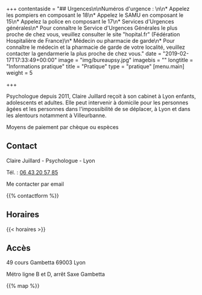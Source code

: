 +++
contentaside = "## Urgences\n\nNuméros d'urgence : \n\n* Appelez les pompiers en composant le 18\n* Appelez le SAMU en composant le 15\n* Appelez la police en composant le 17\n* Services d'Urgences générales\n* Pour connaître le Service d'Urgences Générales le plus proche de chez vous, veuillez consulter le site \"hopital.fr\" (Fédération Hospitalière de France)\n* Médecin ou pharmacie de garde\n* Pour connaître le médecin et la pharmacie de garde de votre localité, veuillez contacter la gendarmerie la plus proche de chez vous."
date = "2019-02-17T17:33:49+00:00"
image = "img/bureaupsy.jpg"
imagebis = ""
longtitle = "Informations pratique"
title = "Pratique"
type = "pratique"
[menu.main]
weight = 5

+++

Psychologue depuis 2011, Claire Juillard reçoit à son cabinet à Lyon enfants, adolescents et adultes. Elle peut intervenir à domicile pour les personnes âgées et les personnes dans l'impossibilité de se déplacer, à Lyon et dans les alentours notamment à Villeurbanne.

Moyens de paiement par chèque ou espèces

## Contact

Claire Juillard - Psychologue - Lyon

Tél. : [06 43 20 57 85](tel:0643205785)

Me contacter par email

{{% contactform %}}

## Horaires

{{< horaires >}}

## Accès

49 cours Gambetta
69003 Lyon

Métro ligne B et D, arrêt Saxe Gambetta

{{% map %}}
